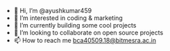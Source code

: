 - 👋 Hi, I’m @ayushkumar459
- 👀 I’m interested in coding & marketing
- 🌱 I’m currently building some cool projects
- 💞️ I’m looking to collaborate on open source projects
- 📫 How to reach me bca40509.18@bitmesra.ac.in

<!---
ayushkumar459/ayushkumar459 is a ✨ special ✨ repository because its `README.md` (this file) appears on your GitHub profile.
You can click the Preview link to take a look at your changes.
--->

